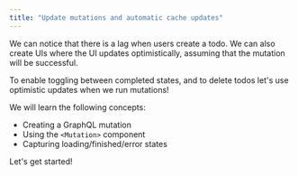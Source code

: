 ```yaml
---
title: "Update mutations and automatic cache updates"
---
```


We can notice that there is a lag when users create a todo.
We can also create UIs where the UI updates optimistically, assuming
that the mutation will be successful.

To enable toggling between completed states, and to delete todos let's
use optimistic updates when we run mutations!

We will learn the following concepts:

- Creating a GraphQL mutation
- Using the `<Mutation>` component
- Capturing loading/finished/error states

Let's get started!
